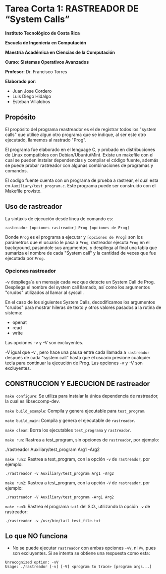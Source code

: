 # Tarea Corta 1: RASTREADOR DE “System Calls”
**Instituto Tecnológico de Costa Rica**

**Escuela de Ingeniería en Computación**

**Maestría Académica en Ciencias de la Computación**

**Curso: Sistemas Operativos Avanzados**

**Profesor**: Dr. Francisco Torres

**Elaborado por**: 
  - Juan Jose Cordero 
  - Luis Diego Hidalgo
  - Esteban Villalobos

## Propósito

El propósito del programa reastreador es el de registrar todos los 
"system calls" que utilice algun otro programa que se indique, al ser 
este otro ejecutado, llamemos al rastrado "Prog".

El programa fue elaborado en el lenguage C, y probado en distribuciones
de Linux compatibles con Debian/Ubuntu/Mint. Existe un makefile con el
cual se pueden instalar dependencias y compilar el código fuente, además
se puede probar rastreador con algunas combinaciones de programas y 
comandos.

El codigo fuente cuenta con un programa de prueba a rastrear, 
el cual esta en `Auxiliary/test_program.c`. Este programa puede ser 
construido con el Makefile provisto.

## Uso de rastreador


La sintáxis de ejecución desde línea de comando es:

```rastreador [opciones rastreador] Prog [opciones de Prog] ```

Donde `Prog` es el programa a ejecutar y `[opciones de Prog]` son los
parámetros que el usuario le pasa a `Prog`, rastreador ejecuta `Prog` en el
background, pasándole sus argumentos, y despliega al final una tabla que 
sumariza el nombre de cada "System call" y la cantidad de veces que fue 
ejecutada por `Prog`.

### Opciones rastreador

-v despliega´a un mensaje cada vez que detecte un System Call de Prog. 
Despliega el nombre del system call llamado, así como los argumentos "crudos"
utilizados al llamar al syscall.

En el caso de los siguientes System Calls, decodificamos los argumentos "crudos"
para mostrar hileras de texto y otros valores pasados a la rutina de sistema:
   
   * openat
   * read
   * write

Las opciones -v y -V son excluyentes.

-V igual que -v , pero hace una pausa entre cada llamada a `rastreador`
después de cada "system call" hasta que el usuario presione cualquier 
tecla para continuar la ejecución de Prog. Las opciones -v y -V son excluyentes.

## CONSTRUCCION Y EJECUCION DE rastreador

`make configure`: Se utiliza para instalar la única dependencia de rastreador,
la cual es libseccomp-dev.
	
`make build_example`: Compila y genera ejecutable para `test_program`. 
	
`make build_main`: Compila y genera el ejecutable de `rastreador`.

`make clean`: Borra los ejecutables `test_programa` y `rastreador`.
	
`make run`: Rastrea a test_program, sin opciones de `rastreador`, por ejemplo:

  ./rastreador Auxiliary/test_program Arg1 -Arg2

`make run1`: Rastrea a test_program, con la opción `-v` de `rastreador`, por ejemplo:

	./rastreador -v Auxiliary/test_program Arg1 -Arg2

`make run2`: Rastrea a test_program, con la opción `-V` de `rastreador`, por ejemplo:

	./rastreador -V Auxiliary/test_program -Arg1 Arg2

`make run3`: Rastrea el programa `tail` del S.O., utilizando la opción `-v` de rastreador:

	./rastreador -v /usr/bin/tail test_file.txt

## Lo que NO funciona

- No se puede ejecutar `rastreador` con ambas opciones `-vV`, ni `Vv`, pues son excluyentes. Si
se intenta se obtiene una respuesta como esta:

```
Unrecognized option: -vV
Usage: ./rastreador [-v] [-V] <program to trace> [program args...]
```
